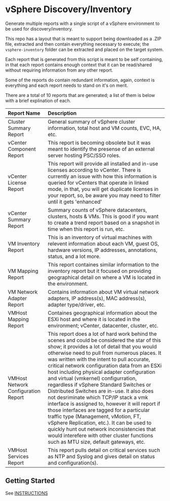 # vSphere Discovery/Inventory

Generate multiple reports with a single script of a vSphere environment to be used for discovery/inventory.

This repo has a layout that is meant to support being downloaded as a .ZIP file, extracted and then contain everything necessary to execute; the `vsphere-inventory` folder can be extracted and placed on the target system.

Each report that is generated from this script is meant to be self containing, in that each report contains enough context that it can be read/shared without requiring information from any other report.

Some of the reports do contain redundant information, again, context is everything and each report needs to stand on it's on merit.

There are a total of 10 reports that are generated; a list of them is below with a brief explination of each.

| Report Name | Description |
|:------------|:------------|
| Cluster Summary Report | General summary of vSphere cluster information, total host and VM counts, EVC, HA, etc.
| vCenter Component Report | This report is becoming obsolete but it was meant to identify the presense of an external server hosting PSC/SSO roles.
| vCenter License Report | This report will provide all installed and in-use licenses according to vCenter. There is currently an issue with how this information is queried for vCenters that operate in linked mode, in that, you will get duplicate licenses in your report, so, be aware you may need to filter until it gets 'enhanced'
| vCenter Summary Report | Summary counts of vSphere datacenters, clusters, hosts & VMs. This is good if you want to create a trend report based on a snapshot in time when this report is run, etc.
| VM Inventory Report | This is an inventory of virtual machines with relevent information about each VM, guest OS, hardware versions, IP addresses, annotations, status, and a lot more.
| VM Mapping Report | This report containes similar information to the inventory report but it focused on providing geographical detail on where a VM is located in the environment.
| VM Network Adapter Report | Contains information about VM virtual network adapters, IP address(s), MAC address(s), adapter type/driver, etc.
| VMHost Mapping Report | Containes geographical information about the ESXi host and where it is located in the environment; vCenter, datacenter, cluster, etc.
| VMHost Network Configuration Report | This report does a lot of hard work behind the scenes and could be considered the star of this show; it provides a lot of detail that you would otherwise need to pull from numerous places. It was written with the intent to pull accurate, critical network configuration data from an ESXi host including physical adapter configuration and virtual (vmkernel) configurration, regardless if vSphere Standard Switches or Distributed Switches are in-use. It also does not desriminate which TCP/IP stack a vmk interface is assigned to, however it will report if those interfaces are tagged for a particular traffic type (Management, vMotion, FT, vSphere Replication, etc.). It can be used to quickly hunt out network inconsistencies that would interefere with other cluster functions such as MTU size, default gateways, etc.
| VMHost Services Report | This report pulls detail on critical services such as NTP and Syslog and gives detail on status and configuration(s).

## Getting Started

See [INSTRUCTIONS](/vSphere-Inventory/INSTRUCTIONS.md)
